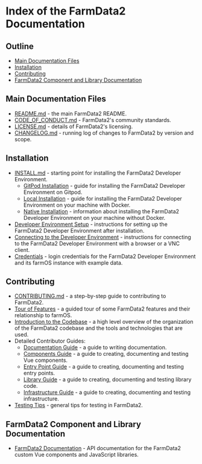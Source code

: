 # Index of the FarmData2 Documentation

## Outline

- [Main Documentation Files](#main-documentation-files)
- [Installation](#installation)
- [Contributing](#contributing)
- [FarmData2 Component and Library Documentation](#farmdata2-component-and-library-documentation)

## Main Documentation Files

- [README.md](../README.md) - the main FarmData2 README.
- [CODE_OF_CONDUCT.md](../CODE_OF_CONDUCT.md) - FarmData2's community standards.
- [LICENSE.md](../LICENSE.md) - details of FarmData2's licensing.
- [CHANGELOG.md](../CHANGELOG.md) - running log of changes to FarmData2 by version and scope.

## Installation

- [INSTALL.md](../INSTALL.md) - starting point for installing the FarmData2 Developer Environment.
  - [GitPod Installation](install/gitpod.md) - guide for installing the FarmData2 Developer Environment on Gitpod.
  - [Local Installation](install/local.md) - guide for installing the FarmData2 Developer Environment on your machine with Docker.
  - [Native Installation](install/native.md) - information about installing the FarmData2 Developer Environment on your machine without Docker.
- [Developer Environment Setup](install/setup.md) - instructions for setting up the FarmData2 Developer Environment after installation.
- [Connecting to the Developer Environment](install/connecting.md) - instructions for connecting to the FarmData2 Developer Environment with a browser or a VNC client.
- [Credentials](install/credentials.md) - login credentials for the FarmData2 Developer Environment and its farmOS instance with example data.

## Contributing

- [CONTRIBUTING.md](../CONTRIBUTING.md) - a step-by-step guide to contributing to FarmData2.
- [Tour of Features](contributing/tour.md) - a guided tour of some FarmData2 features and their relationship to farmOS.
- [Introduction to the Codebase](contributing/codebase.md) - a high level overview of the organization of the FarmData2 codebase and the tools and technologies that are used.
- Detailed Contributor Guides:
  - [Documentation Guide](contributing/documentation.md) - a guide to writing documentation.
  - [Components Guide](contributing/components.md) - a guide to creating, documenting and testing Vue components.
  - [Entry Point Guide](contributing/entry-points.md) - a guide to creating, documenting and testing entry points.
  - [Library Guide](contributing/libraries.md) - a guide to creating, documenting and testing library code.
  - [Infrastructure Guide](contributing/infrastructure.md) - a guide to creating, documenting and testing infrastructure.
- [Testing Tips](contributing/testingTips.md) - general tips for testing in FarmData2.

## FarmData2 Component and Library Documentation

- [FarmData2 Documentation](FarmData2.md) - API documentation for the FarmData2 custom Vue components and JavaScript libraries.
